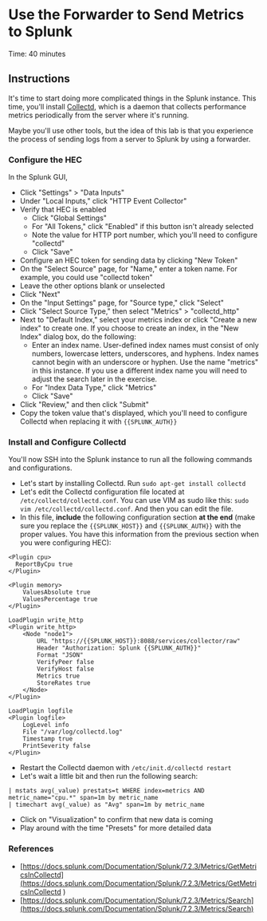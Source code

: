 # Use the Forwarder to Send Metrics to Splunk
Time: 40 minutes

## Instructions
It's time to start doing more complicated things in the Splunk instance. This time, you'll install [Collectd](https://collectd.org/), which is a daemon that collects performance metrics periodically from the server where it's running.

Maybe you'll use other tools, but the idea of this lab is that you experience the process of sending logs from a server to Splunk by using a forwarder.

### Configure the HEC
In the Splunk GUI,

- Click "Settings" > "Data Inputs"
- Under "Local Inputs," click "HTTP Event Collector"
- Verify that HEC is enabled
    - Click "Global Settings"
    - For "All Tokens," click "Enabled" if this button isn't already selected
    - Note the value for HTTP port number, which you'll need to configure "collectd"
    - Click "Save"
- Configure an HEC token for sending data by clicking "New Token"
- On the "Select Source" page, for "Name," enter a token name. For example, you could use "collectd token"
- Leave the other options blank or unselected
- Click "Next"
- On the "Input Settings" page, for "Source type," click "Select"
- Click "Select Source Type," then select "Metrics" > "collectd_http"
- Next to "Default Index," select your metrics index or click "Create a new index" to create one. If you choose to create an index, in the "New Index" dialog box, do the following:
    - Enter an index name. User-defined index names must consist of only numbers, lowercase letters, underscores, and hyphens.  Index names cannot begin with an underscore or hyphen.  Use the name "metrics" in this instance.  If you use a different index name you will need to adjust the search later in the exercise.
    - For "Index Data Type," click "Metrics"
    - Click "Save"
- Click "Review," and then click "Submit"
- Copy the token value that's displayed, which you'll need to configure Collectd when replacing it with `{{SPLUNK_AUTH}}`

### Install and Configure Collectd
You'll now SSH into the Splunk instance to run all the following commands and configurations.

- Let's start by installing Collectd. Run `sudo apt-get install collectd`
- Let's edit the Collectd configuration file located at `/etc/collectd/collectd.conf`. You can use VIM as sudo like this: `sudo vim /etc/collectd/collectd.conf`. And then you can edit the file.
- In this file, **include** the following configuration section **at the end** (make sure you replace the `{{SPLUNK_HOST}}` and `{{SPLUNK_AUTH}}` with the proper values. You have this information from the previous section when you were configuring HEC):

```
<Plugin cpu>
  ReportByCpu true
</Plugin>

<Plugin memory>
    ValuesAbsolute true
    ValuesPercentage true
</Plugin>

LoadPlugin write_http
<Plugin write_http>
    <Node "node1">
        URL "https://{{SPLUNK_HOST}}:8088/services/collector/raw"
        Header "Authorization: Splunk {{SPLUNK_AUTH}}"
        Format "JSON"
        VerifyPeer false
        VerifyHost false
        Metrics true
        StoreRates true
    </Node>
</Plugin>

LoadPlugin logfile
<Plugin logfile>
    LogLevel info
    File "/var/log/collectd.log"
    Timestamp true
    PrintSeverity false
</Plugin>
```
- Restart the Collectd daemon with `/etc/init.d/collectd restart`
- Let's wait a little bit and then run the following search:

```
| mstats avg(_value) prestats=t WHERE index=metrics AND metric_name="cpu.*" span=1m by metric_name
| timechart avg(_value) as "Avg" span=1m by metric_name
```

- Click on "Visualization" to confirm that new data is coming
- Play around with the time "Presets" for more detailed data

### References
- [https://docs.splunk.com/Documentation/Splunk/7.2.3/Metrics/GetMetricsInCollectd](https://docs.splunk.com/Documentation/Splunk/7.2.3/Metrics/GetMetricsInCollectd
)
- [https://docs.splunk.com/Documentation/Splunk/7.2.3/Metrics/Search](https://docs.splunk.com/Documentation/Splunk/7.2.3/Metrics/Search)
